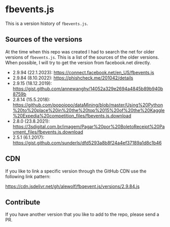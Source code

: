 # fbevents.js

This is a version history of `fbevents.js`.

## Sources of the versions

At the time when this repo was created I had to search the net for older versions of `fbevents.js`. This is a list of the sources of the older versions. When possible, I will try to get the version from facebook.net directly. 

- 2.9.94 (22.1.2023): https://connect.facebook.net/en_US/fbevents.js
- 2.9.84 (8.10.2022): https://phishcheck.me/201042/details
- 2.9.15 (18.12.2019): https://gist.github.com/annewanghy/14052a329e2694a4845b89b940b8759b
- 2.8.14 (15.5.2018): https://github.com/popoiopo/dataMining/blob/master/Using%20Python%20to%20place%20in%20the%20top%2015%20of%20the%20Kaggle%20Expedia%20competition_files/fbevents.js.download
- 2.8.0 (23.8.2021): https://3sdigital.com.br/imagem/Pagar%20por%20BoletoReceipt%20Payment_files/fbevents.js.download
- 2.5.1 (6.1.2017): https://gist.github.com/sunderls/dfd5293a8b8f24a4ef37189a1d8c1b46

## CDN

If you like to link a specific version through the GitHub CDN use the following link pattern: 

https://cdn.jsdelivr.net/gh/alewolf/fbqevent.js/versions/2.9.84.js

## Contribute

If you have another version that you like to add to the repo, please send a PR.
